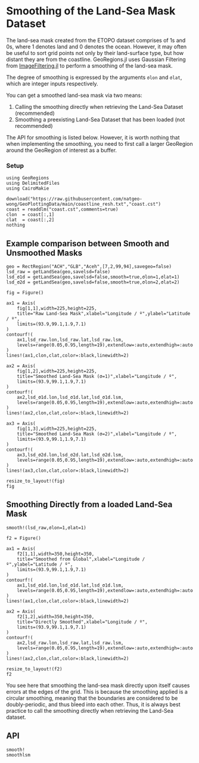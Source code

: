 # Smoothing of the Land-Sea Mask Dataset

The land-sea mask created from the ETOPO dataset comprises of 1s and 0s, where 1 denotes land and 0 denotes the ocean.  However, it may often be useful to sort grid points not only by their land-surface type, but how distant they are from the coastline.  GeoRegions.jl uses Gaussian Filtering from [ImageFiltering.jl](https://github.com/JuliaImages/ImageFiltering.jl) to perform a smoothing of the land-sea mask.

The degree of smoothing is expressed by the arguments `σlon` and `σlat`, which are integer inputs respectively.

You can get a smoothed land-sea mask via two means:
1. Calling the smoothing directly when retrieving the Land-Sea Dataset (recommended)
2. Smoothing a preexisting Land-Sea Dataset that has been loaded (not recommended)

The API for smoothing is listed below.  However, it is worth nothing that when implementing the smoothing, you need to first call a larger GeoRegion around the GeoRegion of interest as a buffer.

### Setup

````@example smooth
using GeoRegions
using DelimitedFiles
using CairoMakie

download("https://raw.githubusercontent.com/natgeo-wong/GeoPlottingData/main/coastline_resh.txt","coast.cst")
coast = readdlm("coast.cst",comments=true)
clon  = coast[:,1]
clat  = coast[:,2]
nothing
````

## Example comparison between Smooth and Unsmoothed Masks

````@example smooth
geo = RectRegion("ACH","GLB","Aceh",[7,2,99,94],savegeo=false)
lsd_raw = getLandSea(geo,savelsd=false)
lsd_σ1d = getLandSea(geo,savelsd=false,smooth=true,σlon=1,σlat=1)
lsd_σ2d = getLandSea(geo,savelsd=false,smooth=true,σlon=2,σlat=2)
````

````@example smooth
fig = Figure()

ax1 = Axis(
    fig[1,1],width=225,height=225,
    title="Raw Land-Sea Mask",xlabel="Longitude / º",ylabel="Latitude / º",
    limits=(93.9,99.1,1.9,7.1)
)
contourf!(
    ax1,lsd_raw.lon,lsd_raw.lat,lsd_raw.lsm,
    levels=range(0.05,0.95,length=19),extendlow=:auto,extendhigh=:auto
)
lines!(ax1,clon,clat,color=:black,linewidth=2)

ax2 = Axis(
    fig[1,2],width=225,height=225,
    title="Smoothed Land-Sea Mask (σ=1)",xlabel="Longitude / º",
    limits=(93.9,99.1,1.9,7.1)
)
contourf!(
    ax2,lsd_σ1d.lon,lsd_σ1d.lat,lsd_σ1d.lsm,
    levels=range(0.05,0.95,length=19),extendlow=:auto,extendhigh=:auto
)
lines!(ax2,clon,clat,color=:black,linewidth=2)

ax3 = Axis(
    fig[1,3],width=225,height=225,
    title="Smoothed Land-Sea Mask (σ=2)",xlabel="Longitude / º",
    limits=(93.9,99.1,1.9,7.1)
)
contourf!(
    ax3,lsd_σ2d.lon,lsd_σ2d.lat,lsd_σ2d.lsm,
    levels=range(0.05,0.95,length=19),extendlow=:auto,extendhigh=:auto
)
lines!(ax3,clon,clat,color=:black,linewidth=2)

resize_to_layout!(fig)
fig
````

## Smoothing Directly from a loaded Land-Sea Mask

````@example smooth
smooth!(lsd_raw,σlon=1,σlat=1)
````

````@example smooth
f2 = Figure()

ax1 = Axis(
    f2[1,1],width=350,height=350,
    title="Smoothed from Global",xlabel="Longitude / º",ylabel="Latitude / º",
    limits=(93.9,99.1,1.9,7.1)
)
contourf!(
    ax1,lsd_σ1d.lon,lsd_σ1d.lat,lsd_σ1d.lsm,
    levels=range(0.05,0.95,length=19),extendlow=:auto,extendhigh=:auto
)
lines!(ax1,clon,clat,color=:black,linewidth=2)

ax2 = Axis(
    f2[1,2],width=350,height=350,
    title="Directly Smoothed",xlabel="Longitude / º",
    limits=(93.9,99.1,1.9,7.1)
)
contourf!(
    ax2,lsd_raw.lon,lsd_raw.lat,lsd_raw.lsm,
    levels=range(0.05,0.95,length=19),extendlow=:auto,extendhigh=:auto
)
lines!(ax2,clon,clat,color=:black,linewidth=2)

resize_to_layout!(f2)
f2
````

You see here that smoothing the land-sea mask directly upon itself causes errors at the edges of the grid.  This is because the smoothing applied is a circular smoothing, meaning that the boundaries are considered to be doubly-periodic, and thus bleed into each other.  Thus, it is always best practice to call the smoothing directly when retrieving the Land-Sea dataset.

## API

```@docs
smooth!
smoothlsm
```